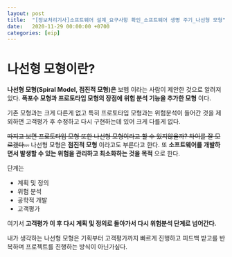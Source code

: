 ```yaml
---
layout: post
title:  "[정보처리기사]소프트웨어 설계_요구사항 확인_소프트웨어 생명 주기_나선형 모형"
date:   2020-11-29 00:00:00 +0700
categories: [eip]
---
```

나선형 모형이란?
====

**나선형 모형(Spiral Model, 점진적 모형)은** 보헴 이라는 사람이 제안한 것으로 알려져있다.
**폭포수 모형과 프로토타입 모형의 장점에 위험 분석 기능을 추가한 모형** 이다.

기존 모형과는 크게 다른게 없고 특히 프로토타입 모형과는 위험분석이 들어간 것을 제외하면 고객평가 후 수정하고 다시 구현하는데 있어 크게 다를게 없다.

~~따지고 보면 프로토타입 모형 또한 나선형 모형이라고 할 수 있지않을까?
차이를 잘 모르겠다...~~
나선형 모형은 **점진적 모형** 이라고도 부른다고 한다.
또 **소프트웨어를 개발하면서 발생할 수 있는 위험을 관리하고 최소화하는 것을 목적** 으로 한다.

단계는

* 계획 및 정의
* 위험 분석
* 공학적 개발
* 고객평가

여기서 **고객평가 이 후 다시 계획 및 정의로 돌아가서 다시 위험분석 단계로 넘어간다.**

내가 생각하는 나선형 모형은 기획부터 고객평가까지 빠르게 진행하고 피드백 받고를 반복하며 프로젝트를 진행하는 방식이 아닌가싶다.
